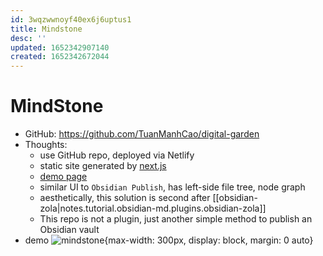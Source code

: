 ```yaml
---
id: 3wqzwwnoyf40ex6j6uptus1
title: Mindstone
desc: ''
updated: 1652342907140
created: 1652342672044
---
```

# MindStone

- GitHub: https://github.com/TuanManhCao/digital-garden
- Thoughts:
    - use GitHub repo, deployed via Netlify
    - static site generated by [next.js](https://nextjs.org/)
    - [demo page](https://mindstone.tuancao.me/)
    - similar UI to `Obsidian Publish`, has left-side file tree, node graph
    - aesthetically, this solution is second after [[obsidian-zola|notes.tutorial.obsidian-md.plugins.obsidian-zola]]
    - This repo is not a plugin, just another simple method to publish an Obsidian vault
- demo ![mindstone](https://github.com/TuanManhCao/digital-garden/raw/main/public/images/CleanShot%202022-04-20%20at%2008.34.17@2x.png){max-width: 300px, display: block, margin: 0 auto}

